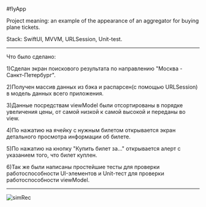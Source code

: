 
#flyApp

Project meaning: an example of the appearance of an aggregator for buying plane tickets.

Stack: SwiftUI, MVVM, URLSession, Unit-test.
_________________
Что было сделано:

1)Сделан экран поискового результата по направлению "Москва - Санкт-Петербург".

2)Получен массив данных из бэка и распарсен(с помощью URLSession) в модель данных всего приложения.

3)Данные посредствам viewModel были отсортированы в порядке увеличения цены, от самой низкой к самой высокой и переданы во view.

4)По нажатию на ячейку с нужным билетом открывается экран детального просмотра информации об билете.

5)По нажатию на кнопку "Купить билет за..." открывается алерт с указанием того, что билет куплен.

6)Так же были написаны простейшие тесты для проверки работоспособности UI-элементов и Unit-тест для проверки работоспособности viewModel.


------
![simRec](https://github.com/wildwoodB/flyTeestApp-SUI-/assets/111679856/f3b4656e-b06a-438c-a45e-f7685549ba60)
